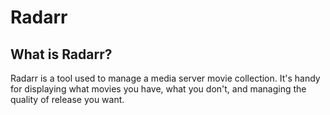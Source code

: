 # Radarr

## What is Radarr?
Radarr is a tool used to manage a media server movie collection. It's handy for displaying what movies you have, what you don't, and managing the quality of release you want. 

